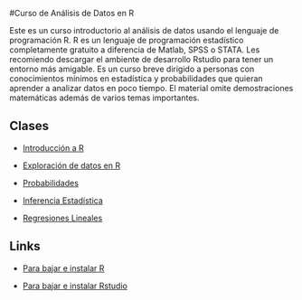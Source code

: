 
#Curso de Análisis de Datos en R

Este es un curso introductorio al análisis de datos usando el lenguaje de programación R. R es un lenguaje de programación estadístico completamente gratuito a diferencia de Matlab, SPSS o STATA. Les recomiendo descargar el ambiente de desarrollo Rstudio para tener un entorno más amigable. Es un curso breve dirigido a personas con conocimientos mínimos en estadística y probabilidades que quieran aprender a analizar datos en poco tiempo. El material omite demostraciones matemáticas además de varios temas importantes.

## Clases

* [Introducción a R](rintro.pdf)

* [Exploración de datos en R](explora.pdf)

* [Probabilidades](probabilidades.pdf)

* [Inferencia Estadística](inferencia.pdf)

* [Regresiones Lineales](regresion.pdf)

## Links

* [Para bajar e instalar R](http://cran.r-project.org/)

* [Para bajar e instalar Rstudio](http://www.rstudio.com/)

